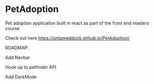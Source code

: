 # PetAdoption
Pet adoption application built in react as part of the front end masters course

Check out here  https://untamedduck.github.io/PetAdoption/

ROADMAP:

Add Navbar

Hook up to petfinder API

Add DarkMode
